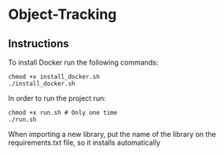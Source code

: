 # Object-Tracking

## Instructions

To install Docker run the following commands:
```
chmod +x install_docker.sh 
./install_docker.sh
```

In order to run the project run:
```
chmod +x run.sh # Only one time
./run.sh
```

When importing a new library, put the name of the library on the requirements.txt file, so it installs automatically


